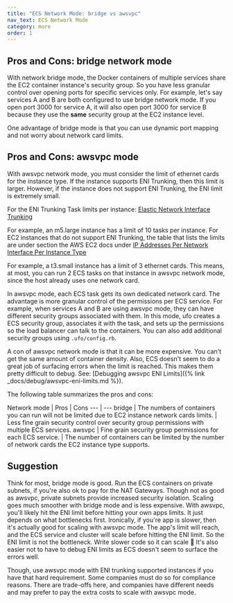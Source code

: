 ```yaml
---
title: "ECS Network Mode: bridge vs awsvpc"
nav_text: ECS Network Mode
category: more
order: 1
---
```


## Pros and Cons: bridge network mode

With network bridge mode, the Docker containers of multiple services share the EC2 container instance's security group. So you have less granular control over opening ports for specific services only. For example, let's say services A and B are both configured to use bridge network mode. If you open port 3000 for service A, it will also open port 3000 for service B because they use the **same** security group at the EC2 instance level.

One advantage of bridge mode is that you can use dynamic port mapping and not worry about network card limits.

## Pros and Cons: awsvpc mode

With awsvpc network mode, you must consider the limit of ethernet cards for the instance type. If the instance supports ENI Trunking, then this limit is larger. However, if the instance does not support ENI Trunking, the ENI limit is extremely small.

For the ENI Trunking Task limits per instance: [Elastic Network Interface Trunking](https://docs.aws.amazon.com/AmazonECS/latest/developerguide/container-instance-eni.html)

For example, an m5.large instance has a limit of 10 tasks per instance.
For EC2 instances that do not support ENI Trunking,
the table that lists the limits are under section the AWS EC2 docs under [IP Addresses Per Network Interface Per Instance Type](https://docs.aws.amazon.com/AWSEC2/latest/UserGuide/using-eni.html)

For example, a t3.small instance has a limit of 3 ethernet cards. This means, at most, you can run 2 ECS tasks on that instance in awsvpc network mode, since the host already uses one network card.

In awsvpc mode, each ECS task gets its own dedicated network card. The advantage is more granular control of the permissions per ECS service. For example, when services A and B are using awsvpc mode, they can have different security groups associated with them. In this mode, ufo creates a ECS security group, associates it with the task, and sets up the permissions so the load balancer can talk to the containers.  You can also add additional security groups using `.ufo/config.rb`.

A con of awsvpc network mode is that it can be more expensive. You can't get the same amount of container density. Also, ECS doesn't seem to do a great job of surfacing errors when the limit is reached. This makes them pretty difficult to debug. See: [Debugging awsvpc ENI Limits]({% link _docs/debug/awsvpc-eni-limits.md %}).

The following table summarizes the pros and cons:

Network mode | Pros | Cons
--- | ---
bridge | The numbers of containers you can run will not be limited due to EC2 instance network cards limits. | Less fine grain security control over security group permissions with multiple ECS services.
awsvpc | Fine grain security group permissions for each ECS service. | The number of containers can be limited by the number of network cards the EC2 instance type supports.

## Suggestion

Think for most, bridge mode is good. Run the ECS containers on private subnets, if you're also ok to pay for the NAT Gateways. Though not as good as awsvpc, private subnets provide increased security isolation. Scaling goes much smoother with bridge mode and is less expensive. With awsvpc, you'll likely hit the ENI limit before hitting your own apps limits. It just depends on what bottlenecks first. Ironically, if you're app is slower, then it's actually good for scaling with awsvpc mode.  The app's limit will reach, and the ECS service and cluster will scale before hitting the ENI limit. So the ENI limit is not the bottleneck. Write slower code so it can scale 🤣  It's also easier not to have to debug ENI limits as ECS doesn't seem to surface the errors well.

Though, use awsvpc mode with ENI trunking supported instances if you have that hard requirement. Some companies must do so for compliance reasons. There are trade-offs here, and companies have different needs and may prefer to pay the extra costs to scale with awsvpc mode.
